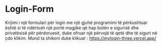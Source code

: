 # Login-Form
Krijimi i një formulari për login me një gjuhë programimi të përkushtuar është si të ndërtosh një portë magjike që hap botën e sigurisë dhe privatësisë për përdoruesit, duke ofruar një përvojë të qetë dhe të sigurt në çdo klikim.
Mund ta shikoni duke klikuar  : https://mylogin-three.vercel.app/
